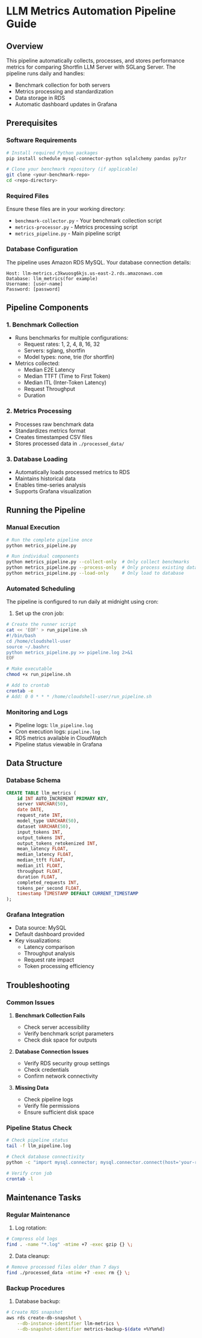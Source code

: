 # LLM Metrics Automation Pipeline Guide

## Overview
This pipeline automatically collects, processes, and stores performance metrics for comparing Shortfin LLM Server with SGLang Server. The pipeline runs daily and handles:
- Benchmark collection for both servers
- Metrics processing and standardization
- Data storage in RDS
- Automatic dashboard updates in Grafana

## Prerequisites

### Software Requirements
```bash
# Install required Python packages
pip install schedule mysql-connector-python sqlalchemy pandas py7zr

# Clone your benchmark repository (if applicable)
git clone <your-benchmark-repo>
cd <repo-directory>
```

### Required Files
Ensure these files are in your working directory:
- `benchmark-collector.py` - Your benchmark collection script
- `metrics-processor.py` - Metrics processing script
- `metrics_pipeline.py` - Main pipeline script

### Database Configuration
The pipeline uses Amazon RDS MySQL. Your database connection details:
```
Host: llm-metrics.c3kwuosg6kjs.us-east-2.rds.amazonaws.com
Database: llm_metrics(for example)
Username: [user-name]
Password: [password]
```

## Pipeline Components

### 1. Benchmark Collection
- Runs benchmarks for multiple configurations:
  - Request rates: 1, 2, 4, 8, 16, 32
  - Servers: sglang, shortfin
  - Model types: none, trie (for shortfin)
- Metrics collected:
  - Median E2E Latency
  - Median TTFT (Time to First Token)
  - Median ITL (Inter-Token Latency)
  - Request Throughput
  - Duration

### 2. Metrics Processing
- Processes raw benchmark data
- Standardizes metrics format
- Creates timestamped CSV files
- Stores processed data in `./processed_data/`

### 3. Database Loading
- Automatically loads processed metrics to RDS
- Maintains historical data
- Enables time-series analysis
- Supports Grafana visualization

## Running the Pipeline

### Manual Execution
```bash
# Run the complete pipeline once
python metrics_pipeline.py

# Run individual components
python metrics_pipeline.py --collect-only  # Only collect benchmarks
python metrics_pipeline.py --process-only  # Only process existing data
python metrics_pipeline.py --load-only     # Only load to database
```

### Automated Scheduling
The pipeline is configured to run daily at midnight using cron:

1. Set up the cron job:
```bash
# Create the runner script
cat << 'EOF' > run_pipeline.sh
#!/bin/bash
cd /home/cloudshell-user
source ~/.bashrc
python metrics_pipeline.py >> pipeline.log 2>&1
EOF

# Make executable
chmod +x run_pipeline.sh

# Add to crontab
crontab -e
# Add: 0 0 * * * /home/cloudshell-user/run_pipeline.sh
```

### Monitoring and Logs
- Pipeline logs: `llm_pipeline.log`
- Cron execution logs: `pipeline.log`
- RDS metrics available in CloudWatch
- Pipeline status viewable in Grafana

## Data Structure

### Database Schema
```sql
CREATE TABLE llm_metrics (
    id INT AUTO_INCREMENT PRIMARY KEY,
    server VARCHAR(50),
    date DATE,
    request_rate INT,
    model_type VARCHAR(50),
    dataset VARCHAR(50),
    input_tokens INT,
    output_tokens INT,
    output_tokens_retokenized INT,
    mean_latency FLOAT,
    median_latency FLOAT,
    median_ttft FLOAT,
    median_itl FLOAT,
    throughput FLOAT,
    duration FLOAT,
    completed_requests INT,
    tokens_per_second FLOAT,
    timestamp TIMESTAMP DEFAULT CURRENT_TIMESTAMP
);
```

### Grafana Integration
- Data source: MySQL
- Default dashboard provided
- Key visualizations:
  - Latency comparison
  - Throughput analysis
  - Request rate impact
  - Token processing efficiency

## Troubleshooting

### Common Issues
1. **Benchmark Collection Fails**
   - Check server accessibility
   - Verify benchmark script parameters
   - Check disk space for outputs

2. **Database Connection Issues**
   - Verify RDS security group settings
   - Check credentials
   - Confirm network connectivity

3. **Missing Data**
   - Check pipeline logs
   - Verify file permissions
   - Ensure sufficient disk space

### Pipeline Status Check
```bash
# Check pipeline status
tail -f llm_pipeline.log

# Check database connectivity
python -c "import mysql.connector; mysql.connector.connect(host='your-rds-endpoint', user='admin', password='your-password', database='llm_metrics')"

# Verify cron job
crontab -l
```

## Maintenance Tasks

### Regular Maintenance
1. Log rotation:
```bash
# Compress old logs
find . -name "*.log" -mtime +7 -exec gzip {} \;
```

2. Data cleanup:
```bash
# Remove processed files older than 7 days
find ./processed_data -mtime +7 -exec rm {} \;
```

### Backup Procedures
1. Database backup:
```bash
# Create RDS snapshot
aws rds create-db-snapshot \
    --db-instance-identifier llm-metrics \
    --db-snapshot-identifier metrics-backup-$(date +%Y%m%d)
```
